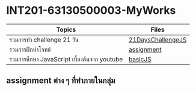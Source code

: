 # INT201-63130500003-MyWorks

| Topics                        | Files                                  |
| ----------------------------- | -------------------------------------- |
| รวมการทำ challenge 21 วัน      | [21DaysChallengeJS](https://github.com/winnerkypt/INT201-63130500003-MyWorks/tree/main/21DayChallengeJS)   |
| รวมการฝึกทำโจทย์ | [assignment](https://github.com/winnerkypt/INT201-63130500003-MyWorks/tree/main/assignment) |
| รวมการศึกษา JavaScript เบื้องต้นจาก youtube | [basicJS](https://github.com/winnerkypt/INT201-63130500003-MyWorks/tree/main/basicJS) |

## assignment ต่าง ๆ ที่ทำภายในกลุ่ม

